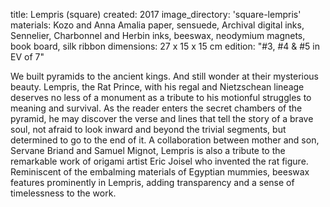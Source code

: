 title: Lempris (square)
created: 2017
image_directory: 'square-lempris'
materials: Kozo and Anna Amalia paper, sensuede, Archival digital inks, Sennelier, Charbonnel and Herbin inks, beeswax, neodymium magnets, book board, silk ribbon
dimensions: 27 x 15 x 15 cm
edition: "#3, #4 & #5 in EV of 7"

We built pyramids to the ancient kings. And still wonder at their mysterious beauty. Lempris, the Rat Prince, with his regal and Nietzschean lineage deserves no less of a monument as a tribute to his motionful struggles to meaning and survival. As the reader enters the secret chambers of the pyramid, he may discover the verse and lines that tell the story of a brave soul, not afraid to look inward and beyond the trivial segments, but determined to go to the end of it. A collaboration between mother and son, Servane Briand and Samuel Mignot, Lempris is also a tribute to the remarkable work of origami artist Eric Joisel who invented the rat figure. Reminiscent of the embalming materials of Egyptian mummies, beeswax features prominently in Lempris, adding transparency and a sense of timelessness to the work.

